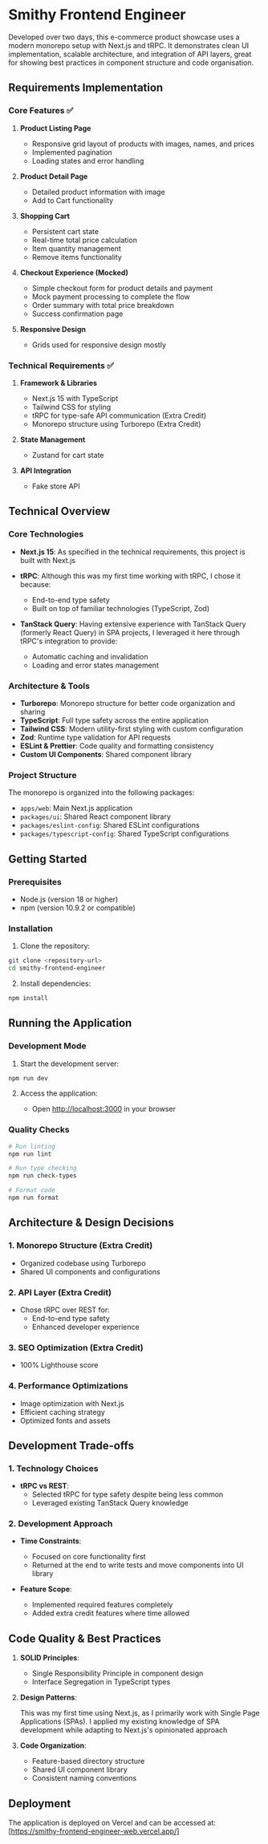 # Smithy Frontend Engineer

Developed over two days, this e-commerce product showcase uses a modern monorepo setup with Next.js and tRPC. It demonstrates clean UI implementation, scalable architecture, and integration of API layers, great for showing best practices in component structure and code organisation.

## Requirements Implementation

### Core Features ✅

1. **Product Listing Page**

   - Responsive grid layout of products with images, names, and prices
   - Implemented pagination
   - Loading states and error handling

2. **Product Detail Page**

   - Detailed product information with image
   - Add to Cart functionality

3. **Shopping Cart**

   - Persistent cart state
   - Real-time total price calculation
   - Item quantity management
   - Remove items functionality

4. **Checkout Experience (Mocked)**

   - Simple checkout form for product details and payment
   - Mock payment processing to complete the flow
   - Order summary with total price breakdown
   - Success confirmation page

5. **Responsive Design**
   - Grids used for responsive design mostly

### Technical Requirements ✅

1. **Framework & Libraries**

   - Next.js 15 with TypeScript
   - Tailwind CSS for styling
   - tRPC for type-safe API communication (Extra Credit)
   - Monorepo structure using Turborepo (Extra Credit)

2. **State Management**

   - Zustand for cart state

3. **API Integration**
   - Fake store API

## Technical Overview

### Core Technologies

- **Next.js 15**: As specified in the technical requirements, this project is built with Next.js

- **tRPC**: Although this was my first time working with tRPC, I chose it because:

  - End-to-end type safety
  - Built on top of familiar technologies (TypeScript, Zod)

- **TanStack Query**: Having extensive experience with TanStack Query (formerly React Query) in SPA projects, I leveraged it here through tRPC's integration to provide:
  - Automatic caching and invalidation
  - Loading and error states management

### Architecture & Tools

- **Turborepo**: Monorepo structure for better code organization and sharing
- **TypeScript**: Full type safety across the entire application
- **Tailwind CSS**: Modern utility-first styling with custom configuration
- **Zod**: Runtime type validation for API requests
- **ESLint & Prettier**: Code quality and formatting consistency
- **Custom UI Components**: Shared component library

### Project Structure

The monorepo is organized into the following packages:

- `apps/web`: Main Next.js application
- `packages/ui`: Shared React component library
- `packages/eslint-config`: Shared ESLint configurations
- `packages/typescript-config`: Shared TypeScript configurations

## Getting Started

### Prerequisites

- Node.js (version 18 or higher)
- npm (version 10.9.2 or compatible)

### Installation

1. Clone the repository:

```sh
git clone <repository-url>
cd smithy-frontend-engineer
```

2. Install dependencies:

```sh
npm install
```

## Running the Application

### Development Mode

1. Start the development server:

```sh
npm run dev
```

2. Access the application:

   - Open [http://localhost:3000](http://localhost:3000) in your browser

### Quality Checks

```sh
# Run linting
npm run lint

# Run type checking
npm run check-types

# Format code
npm run format
```

## Architecture & Design Decisions

### 1. Monorepo Structure (Extra Credit)

- Organized codebase using Turborepo
- Shared UI components and configurations

### 2. API Layer (Extra Credit)

- Chose tRPC over REST for:
  - End-to-end type safety
  - Enhanced developer experience

### 3. SEO Optimization (Extra Credit)

- 100% Lighthouse score

### 4. Performance Optimizations

- Image optimization with Next.js
- Efficient caching strategy
- Optimized fonts and assets

## Development Trade-offs

### 1. Technology Choices

- **tRPC vs REST**:
  - Selected tRPC for type safety despite being less common
  - Leveraged existing TanStack Query knowledge

### 2. Development Approach

- **Time Constraints**:

  - Focused on core functionality first
  - Returned at the end to write tests and move components into UI library

- **Feature Scope**:
  - Implemented required features completely
  - Added extra credit features where time allowed

## Code Quality & Best Practices

1. **SOLID Principles**:

   - Single Responsibility Principle in component design
   - Interface Segregation in TypeScript types

2. **Design Patterns**:

   This was my first time using Next.js,
   as I primarily work with Single Page Applications (SPAs).
   I applied my existing knowledge of SPA development while adapting to Next.js's opinionated approach

3. **Code Organization**:
   - Feature-based directory structure
   - Shared UI component library
   - Consistent naming conventions

## Deployment

The application is deployed on Vercel and can be accessed at: [https://smithy-frontend-engineer-web.vercel.app/]
